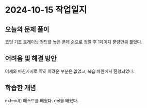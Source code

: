 # 2024-10-15 작업일지

## 오늘의 문제 풀이

코딩 기초 트레이닝 정답률 높은 문제 순으로 정렬 후 1페이지 분량만큼 풀었다.

## 어려움 및 해결 방안

어제와 마찬가지로 딱히 어려운 부분은 없었고, 복습 차원에서 진행되었다.

## 학습한 개념

extend() 메소드를 배웠다.
del을 배웠다.
